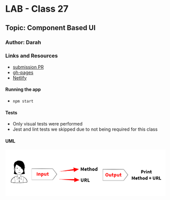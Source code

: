# LAB - Class 27

## Topic: Component Based UI

### Author: Darah

### Links and Resources

- [submission PR](https://github.com/Darah98/resty/pull/2)
- [gh-pages](https://darah98.github.io/resty/)
- [Netlify](https://wizardly-dubinsky-483375.netlify.app/)

#### Running the app

- `npm start`

#### Tests

- Only visual tests were performed
- Jest and lint tests we skipped due to not being required for this class

#### UML

![UML](UML.PNG)
